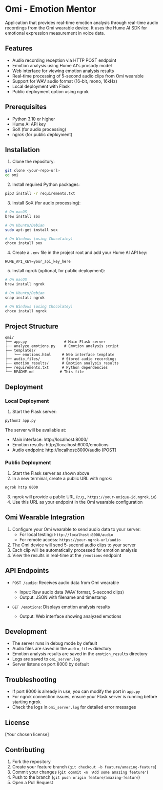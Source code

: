 # Omi - Emotion Mentor

Application that provides real-time emotion analysis through real-time audio recordings from the Omi wearable device. It uses the Hume AI SDK for emotional expression measurement in voice data. 

## Features

- Audio recording reception via HTTP POST endpoint
- Emotion analysis using Hume AI's prosody model
- Web interface for viewing emotion analysis results
- Real-time processing of 5-second audio clips from Omi wearable
- Support for WAV audio format (16-bit, mono, 16kHz)
- Local deployment with Flask
- Public deployment option using ngrok

## Prerequisites

- Python 3.10 or higher
- Hume AI API key
- SoX (for audio processing)
- ngrok (for public deployment)

## Installation

1. Clone the repository:
```bash
git clone <your-repo-url>
cd omi
```

2. Install required Python packages:
```bash
pip3 install -r requirements.txt
```

3. Install SoX (for audio processing):
```bash
# On macOS
brew install sox

# On Ubuntu/Debian
sudo apt-get install sox

# On Windows (using Chocolatey)
choco install sox
```

4. Create a `.env` file in the project root and add your Hume AI API key:
```
HUME_API_KEY=your_api_key_here
```

5. Install ngrok (optional, for public deployment):
```bash
# On macOS
brew install ngrok

# On Ubuntu/Debian
snap install ngrok

# On Windows (using Chocolatey)
choco install ngrok
```

## Project Structure

```
omi/
├── app.py                 # Main Flask server
├── analyze_emotions.py    # Emotion analysis script
├── templates/            
│   └── emotions.html     # Web interface template
├── audio_files/          # Stored audio recordings
├── emotion_results/      # Emotion analysis results
├── requirements.txt      # Python dependencies
└── README.md            # This file
```

## Deployment

### Local Deployment
1. Start the Flask server:
```bash
python3 app.py
```

The server will be available at:
- Main interface: http://localhost:8000/
- Emotion results: http://localhost:8000/emotions
- Audio endpoint: http://localhost:8000/audio (POST)

### Public Deployment
1. Start the Flask server as shown above
2. In a new terminal, create a public URL with ngrok:
```bash
ngrok http 8000
```
3. ngrok will provide a public URL (e.g., `https://your-unique-id.ngrok.io`)
4. Use this URL as your endpoint in the Omi wearable configuration

## Omi Wearable Integration

1. Configure your Omi wearable to send audio data to your server:
   - For local testing: `http://localhost:8000/audio`
   - For remote access: `https://your-ngrok-url/audio`
2. The Omi device will send 5-second audio clips to your server
3. Each clip will be automatically processed for emotion analysis
4. View the results in real-time at the `/emotions` endpoint

## API Endpoints

- `POST /audio`: Receives audio data from Omi wearable
  - Input: Raw audio data (WAV format, 5-second clips)
  - Output: JSON with filename and timestamp

- `GET /emotions`: Displays emotion analysis results
  - Output: Web interface showing analyzed emotions

## Development

- The server runs in debug mode by default
- Audio files are saved in the `audio_files` directory
- Emotion analysis results are saved in the `emotion_results` directory
- Logs are saved to `omi_server.log`
- Server listens on port 8000 by default

## Troubleshooting

- If port 8000 is already in use, you can modify the port in `app.py`
- For ngrok connection issues, ensure your Flask server is running before starting ngrok
- Check the logs in `omi_server.log` for detailed error messages

## License

[Your chosen license]

## Contributing

1. Fork the repository
2. Create your feature branch (`git checkout -b feature/amazing-feature`)
3. Commit your changes (`git commit -m 'Add some amazing feature'`)
4. Push to the branch (`git push origin feature/amazing-feature`)
5. Open a Pull Request 
